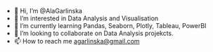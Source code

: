 - 👋 Hi, I’m @AlaGarlinska
- 👀 I’m interested in Data Analysis and Visualisation
- 🌱 I’m currently learning Pandas, Seaborn, Plotly, Tableau, PowerBI
- 💞️ I’m looking to collaborate on Data Analysis projekcts. 
- 📫 How to reach me agarlinska@gmail.com

<!---
AlaGarlinska/AlaGarlinska is a ✨ special ✨ repository because its `README.md` (this file) appears on your GitHub profile.
You can click the Preview link to take a look at your changes.
--->
